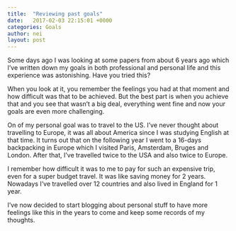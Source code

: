 ```yaml
---
title:  "Reviewing past goals"
date:   2017-02-03 22:15:01 +0000
categories: Goals
author: nei
layout: post
---
```

Some days ago I was looking at some papers from about 6 years ago which I’ve written down my goals in both professional and personal life and this experience was astonishing. Have you tried this?

When you look at it, you remember the feelings you had at that moment and how difficult was that to be achieved. But the best part is when you achieve that and you see that wasn’t a big deal, everything went fine and now your goals are even more challenging.

On of my personal goal was to travel to the US. I’ve never thought about travelling to Europe, it was all about America since I was studying English at that time. It turns out that on the following year I went to a 16-days backpacking in Europe which I visited Paris, Amsterdam, Bruges and London. After that, I’ve travelled twice to the USA and also twice to Europe.

I remember how difficult it was to me to pay for such an expensive trip, even for a super budget travel. It was like saving money for 2 years. Nowadays I’ve travelled over 12 countries and also lived in England for 1 year.

I’ve now decided to start blogging about personal stuff to have more feelings like this in the years to come and keep some records of my thoughts.